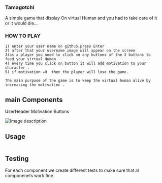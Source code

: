 ### Tamagotchi

A simple game that display  On  virtual Human and you had to take care of it or it would die...

### HOW TO PLAY
```
1) enter your user name on github,press Enter
2) after that your username image will appear on the screen
3)as a player you need to click on any buttons of the 3 buttons to feed your virtual Human
4) every time you click on button it will add motivation to your character .
5) if motivation =0  then the player will lose the game.

The main purpose of the game is to keep the virtual human alive by increasing the motivation .
```

## main Components


UserHeader
Motivation
Buttons

![Image description]()






## Usage

```React

```

## Testing
For each component we create different tests to make sure that al componenets work fine.
